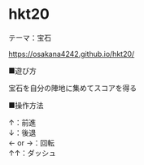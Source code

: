 # hkt20

テーマ：宝石

https://osakana4242.github.io/hkt20/

■遊び方

宝石を自分の陣地に集めてスコアを得る

■操作方法

↑：前進  
↓：後退  
← or →：回転  
↑↑：ダッシュ  
